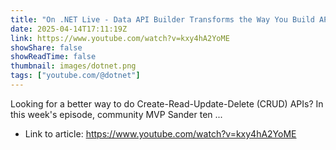 ```yaml
---
title: "On .NET Live - Data API Builder Transforms the Way You Build APIs"
date: 2025-04-14T17:11:19Z
link: https://www.youtube.com/watch?v=kxy4hA2YoME
showShare: false
showReadTime: false
thumbnail: images/dotnet.png
tags: ["youtube.com/@dotnet"]
---
```

Looking for a better way to do Create-Read-Update-Delete (CRUD) APIs? In this week's episode, community MVP Sander ten ...

- Link to article: https://www.youtube.com/watch?v=kxy4hA2YoME